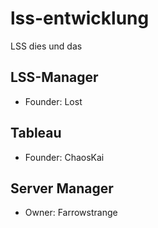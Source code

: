 # lss-entwicklung
LSS dies und das


## LSS-Manager
- Founder: Lost

## Tableau
- Founder: ChaosKai

## Server Manager
- Owner: Farrowstrange
